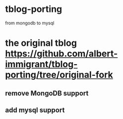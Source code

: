 # tblog-porting
from mongodb to mysql

# the original tblog https://github.com/albert-immigrant/tblog-porting/tree/original-fork

## remove MongoDB support
## add mysql  support

